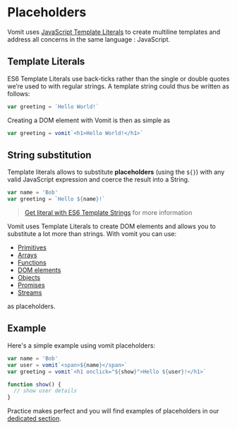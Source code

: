 # Placeholders

Vomit uses [JavaScript Template Literals]((https://developers.google.com/web/updates/2015/01/ES6-Template-Strings)) to create multiline templates and address all concerns in the same language : JavaScript.

## Template Literals

ES6 Template Literals use back-ticks rather than the single or double quotes we’re used to with regular strings. A template string could thus be written as follows:

```js
var greeting = `Hello World!`
```

Creating a DOM element with Vomit is then as simple as

```js
var greeting = vomit`<h1>Hello World!</h1>`
```

## String substitution

Template literals allows to substitute **placeholders** (using the `${}`) with any valid JavaScript expression and coerce the result into a String.

```js
var name = 'Bob'
var greeting = `Hello ${name}!`
```

  > [Get literal with ES6 Template Strings](https://developers.google.com/web/updates/2015/01/ES6-Template-Strings) for more information

Vomit uses Template Literals to create DOM elements and allows you to substitute a lot more than strings. With vomit you can use:
  * [Primitives](/doc/placeholders/primitive.md)
  * [Arrays](/doc/placeholders/array.md)
  * [Functions](/doc/placeholders/function.md)
  * [DOM elements](/doc/placeholders/element.md)  
  * [Objects](/doc/placeholders/object.md)  
  * [Promises](/doc/placeholders/promise.md)  
  * [Streams](/doc/placeholders/stream.md)

as placeholders.

## Example

Here's a simple example using vomit placeholders:

```js
var name = 'Bob'
var user = vomit`<span>${name}</span>`
var greeting = vomit`<h1 onclick="${show}">Hello ${user}!</h1>`

function show() {
  // show user details
}
```

Practice makes perfect and you will find examples of placeholders in our [dedicated section](/examples).
